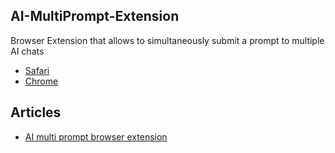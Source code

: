 ## AI-MultiPrompt-Extension

Browser Extension that allows to simultaneously submit a prompt to multiple AI chats

* [Safari](Safari/)
* [Chrome](Chrome/)

## Articles

* [AI multi prompt browser extension](https://dev.to/bsorrentino/ai-multi-prompt-browser-extension-3815)